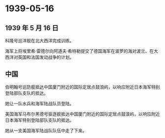 # 1939-05-16

## 1939 年 5 月 16 日

科隆号巡洋舰在北大西洋完成训练。

海军上将埃里希·雷德尔向阿道夫·希特勒提交了德国海军在波罗的海对波兰、在大西洋对英国和法国发动战争的计划。

## 中国

伯明翰号巡防舰抵达中国厦门附近的国际定居点鼓浪屿，以响应附近日本海军特别登陆部队支队的抵达。

她让一队水兵和海军陆战队员登陆。

美国海军马布尔黑德号驱逐舰抵达中国厦门附近的国际定居点鼓浪屿，以响应附近日本海军特别登陆部队支队的抵达。

她从一支美国海军陆战队队伍中走了下来。

